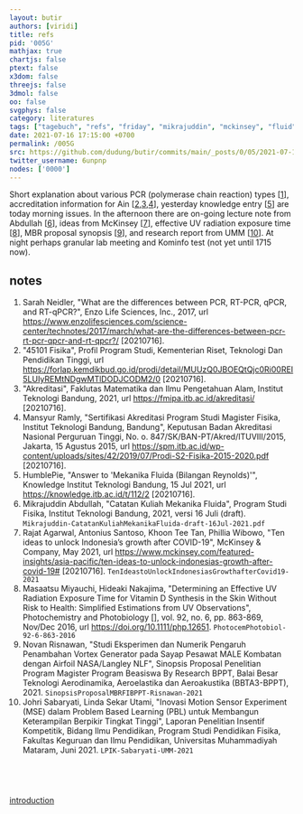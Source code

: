 ```yaml
---
layout: butir
authors: [viridi]
title: refs
pid: '005G'
mathjax: true
chartjs: false
ptext: false
x3dom: false
threejs: false
3dmol: false
oo: false
svgphys: false
category: literatures
tags: ["tagebuch", "refs", "friday", "mikrajuddin", "mckinsey", "fluid", "mechanics", "effective", "uv", "radiation", "exposure", "time", "umm", "johri", "sabaryati", "linda", "sekar", "utami"]
date: 2021-07-16 17:15:00 +0700
permalink: /005G
src: https://github.com/dudung/butir/commits/main/_posts/0/05/2021-07-16-refs.md
twitter_username: 6unpnp
nodes: ['0000']
---
```

Short explanation about various PCR (polymerase chain reaction) types [[1](#r01)], accreditation information for Ain [[2](#r02),[3](#r03),[4](#r04)], yesterday knowledge entry [[5](#r05)] are today morning issues. In the afternoon there are on-going lecture note from Abdullah [[6](#r06)], ideas from McKinsey [[7](#r07)], effective UV radiation exposure time [[8](#r08)], MBR proposal synopsis [[9](#r09)], and research report from UMM [[10](#r10)]. At night perhaps granular lab meeting and Kominfo test (not yet until 1715 now).

## notes
1. <a name="r01"></a>Sarah Neidler, "What are the differences between PCR, RT-PCR, qPCR, and RT-qPCR?",  Enzo Life Sciences, Inc., 2017, url <https://www.enzolifesciences.com/science-center/technotes/2017/march/what-are-the-differences-between-pcr-rt-pcr-qpcr-and-rt-qpcr?/> [20210716].
2. <a name="r02"></a>"45101 Fisika", Profil Program Studi, Kementerian Riset, Teknologi Dan Pendidikan Tinggi, url <https://forlap.kemdikbud.go.id/prodi/detail/MUUzQ0JBOEQtQjc0Ri00REI5LUIyREMtNDgwMTlDODJCODM2/0> [20210716].
3. <a name="r03"></a>"Akreditasi", Faklutas Matematika dan Ilmu Pengetahuan Alam, Institut Teknologi Bandung, 2021, url <https://fmipa.itb.ac.id/akreditasi/> [20210716].
4. <a name="r04"></a>Mansyur Ramly, "Sertifikasi Akreditasi Program Studi Magister Fisika, Institut Teknologi Bandung, Bandung", Keputusan Badan Akreditasi Nasional Perguruan Tinggi, No. o. 847/SK/BAN-PT/Akred/ITUVIII/2015, Jakarta, 15 Agustus 2015, url <https://spm.itb.ac.id/wp-content/uploads/sites/42/2019/07/Prodi-S2-Fisika-2015-2020.pdf> [20210716].
5. <a name="r05"></a>HumblePie, "Answer to 'Mekanika Fluida (Bilangan Reynolds)'", Knowledge Institut Teknologi Bandung, 15 Jul 2021, url <https://knowledge.itb.ac.id/t/112/2> [20210716].
6. <a name="r06"></a>Mikrajuddin Abdullah, "Catatan Kuliah Mekanika Fluida", Program Studi Fisika, Institut Teknologi Bandung, 2021, versi 16 Juli (draft). `Mikrajuddin-CatatanKuliahMekanikaFluida-draft-16Jul-2021.pdf`
7. <a name="r07"></a>Rajat Agarwal, Antonius Santoso, Khoon Tee Tan, Phillia Wibowo, "Ten ideas to unlock Indonesia’s growth after COVID-19", McKinsey & Company, May 2021, url <https://www.mckinsey.com/featured-insights/asia-pacific/ten-ideas-to-unlock-indonesias-growth-after-covid-19#> [20210716]. `TenIdeastoUnlockIndonesiasGrowthafterCovid19-2021`
8. <a name="r08"></a>Masaatsu Miyauchi, Hideaki Nakajima, "Determining an Effective UV Radiation Exposure Time for Vitamin D Synthesis in the Skin Without Risk to Health: Simplified Estimations from UV Observations", Photochemistry and Photobiology [], vol. 92, no. 6, pp. 863-869, Nov/Dec 2016, url <https://doi.org/10.1111/php.12651>. `PhotocemPhotobiol-92-6-863-2016`
9. <a name="r09"></a>Novan Risnawan, "Studi Eksperimen dan Numerik Pengaruh Penambahan Vortex Generator pada Sayap Pesawat MALE Kombatan dengan Airfoil NASA/Langley NLF", Sinopsis Proposal Penelitian Program Magister Program Beasiswa By Research BPPT, Balai Besar Teknologi Aerodinamika, Aeroelastika dan Aeroakustika (BBTA3-BPPT), 2021. `SinopsisProposalMBRFIBPPT-Risnawan-2021`
10. <a name="r10"></a>Johri Sabaryati, Linda Sekar Utami, "Inovasi Motion Sensor Experiment (MSE) dalam Problem Based Learning (PBL) untuk Membangun Keterampilan Berpikir Tingkat Tinggi", Laporan Penelitian Insentif Kompetitik, Bidang Ilmu Pendidikan, Program Studi Pendidikan Fisika, Fakultas Keguruan dan Ilmu Pendidikan, Universitas Muhammadiyah Mataram, Juni 2021. `LPIK-Sabaryati-UMM-2021`

## &nbsp;
[introduction](0000)
